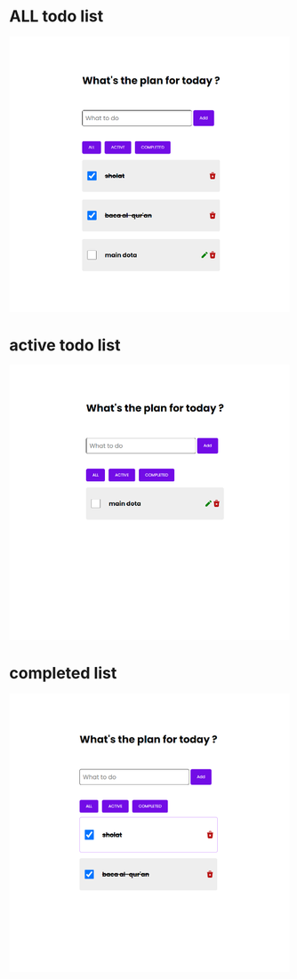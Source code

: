 # ALL todo list
![All](./src/assets/app%20todolist%20figo.png)
# active todo list
![active](./src/assets/active.png)
# completed list
![completed](./src/assets/complited.png)